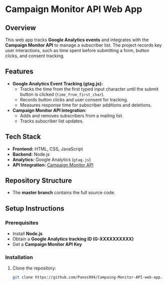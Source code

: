 # Campaign Monitor API Web App  

## Overview  
This web app tracks **Google Analytics events** and integrates with the **Campaign Monitor API** to manage a subscriber list. The project records key user interactions, such as time spent before submitting a form, button clicks, and consent tracking.  

## Features  
- **Google Analytics Event Tracking (gtag.js):**  
  - Tracks the time from the first typed input character until the submit button is clicked (`time_from_first_char`).  
  - Records button clicks and user consent for tracking.  
  - Measures response time for subscriber additions and deletions.  
- **Campaign Monitor API Integration:**  
  - Adds and removes subscribers from a mailing list.  
  - Tracks subscriber list updates.  

## Tech Stack  
- **Frontend:** HTML, CSS, JavaScript  
- **Backend:** Node.js  
- **Analytics:** Google Analytics (`gtag.js`)  
- **API Integration:** [Campaign Monitor API](https://www.campaignmonitor.com/api/)  

## Repository Structure  
- The **master branch** contains the full source code.  

## Setup Instructions  
### Prerequisites  
- Install **Node.js**  
- Obtain a **Google Analytics tracking ID (G-XXXXXXXXXX)**  
- Get a **Campaign Monitor API Key**  

### Installation  
1. Clone the repository:  
   ```bash
   git clone https://github.com/Panos994/Campaing-Monitor-API-web-app.git
